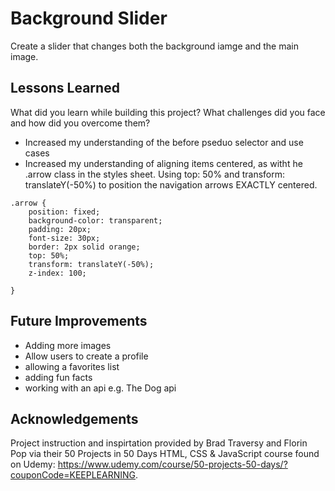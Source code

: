 
# Background Slider

Create a slider that changes both the background iamge and the main image. 




## Lessons Learned

What did you learn while building this project? What challenges did you face and how did you overcome them?

- Increased my understanding of the before pseduo selector and use cases
- Increased my understanding of aligning items centered, as witht he .arrow class in the styles sheet. Using top: 50% and transform: translateY(-50%) to position the navigation arrows EXACTLY centered. 

```
.arrow {
    position: fixed;
    background-color: transparent;
    padding: 20px;
    font-size: 30px;
    border: 2px solid orange;
    top: 50%;
    transform: translateY(-50%);
    z-index: 100;

}
```

## Future Improvements

- Adding more images
- Allow users to create a profile
- allowing a favorites list
- adding fun facts
- working with an api e.g. The Dog api
## Acknowledgements

Project instruction and inspirtation provided by Brad Traversy and Florin Pop via their 50 Projects in 50 Days HTML, CSS & JavaScript course found on Udemy: https://www.udemy.com/course/50-projects-50-days/?couponCode=KEEPLEARNING.

